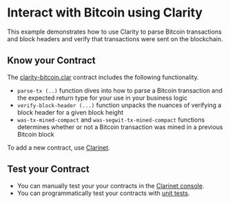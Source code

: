 # Interact with Bitcoin using Clarity

This example demonstrates how to use Clarity to parse Bitcoin transactions and block headers and verify that transactions were sent on the blockchain.

## Know your Contract

The [clarity-bitcoin.clar](/examples/clarity-bitcoin/contracts/clarity-bitcoin.clar) contract includes the following functionality.

- `parse-tx (..)` function dives into how to parse a Bitcoin transaction and the expected return type for your use in your business logic
- `verify-block-header (...)` function unpacks the nuances of verifying a block header for a given block height
- `was-tx-mined-compact` and `was-segwit-tx-mined-compact` functions determines whether or not a Bitcoin transaction was mined in a previous Bitcoin block

To add a new contract, use [Clarinet](https://docs.hiro.so/stacks/clarinet).

## Test your Contract

- You can manually test your your contracts in the [Clarinet console](https://docs.hiro.so/clarinet/how-to-guides/how-to-test-contract#load-contracts-in-a-console).
- You can programmatically test your contracts with [unit tests](https://docs.hiro.so/clarinet/how-to-guides/how-to-test-contract).
